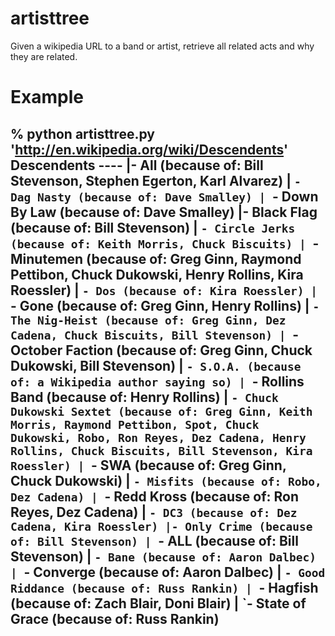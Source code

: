 artisttree
==========

Given a wikipedia URL to a band or artist, retrieve all related acts and why they are related.

Example
==========
% python artisttree.py 'http://en.wikipedia.org/wiki/Descendents'
Descendents ----
|- All (because of: Bill Stevenson, Stephen Egerton, Karl Alvarez)
| `- Dag Nasty (because of: Dave Smalley)
| `- Down By Law (because of: Dave Smalley)
|- Black Flag (because of: Bill Stevenson)
| `- Circle Jerks (because of: Keith Morris, Chuck Biscuits)
| `- Minutemen (because of: Greg Ginn, Raymond Pettibon, Chuck Dukowski, Henry Rollins, Kira Roessler)
| `- Dos (because of: Kira Roessler)
| `- Gone (because of: Greg Ginn, Henry Rollins)
| `- The Nig-Heist (because of: Greg Ginn, Dez Cadena, Chuck Biscuits, Bill Stevenson)
| `- October Faction (because of: Greg Ginn, Chuck Dukowski, Bill Stevenson)
| `- S.O.A. (because of: a Wikipedia author saying so)
| `- Rollins Band (because of: Henry Rollins)
| `- Chuck Dukowski Sextet (because of: Greg Ginn, Keith Morris, Raymond Pettibon, Spot, Chuck Dukowski, Robo, Ron Reyes, Dez Cadena, Henry Rollins, Chuck Biscuits, Bill Stevenson, Kira Roessler)
| `- SWA (because of: Greg Ginn, Chuck Dukowski)
| `- Misfits (because of: Robo, Dez Cadena)
| `- Redd Kross (because of: Ron Reyes, Dez Cadena)
| `- DC3 (because of: Dez Cadena, Kira Roessler)
|- Only Crime (because of: Bill Stevenson)
| `- ALL (because of: Bill Stevenson)
| `- Bane (because of: Aaron Dalbec)
| `- Converge (because of: Aaron Dalbec)
| `- Good Riddance (because of: Russ Rankin)
| `- Hagfish (because of: Zach Blair, Doni Blair)
| `- State of Grace (because of: Russ Rankin)
----------------
